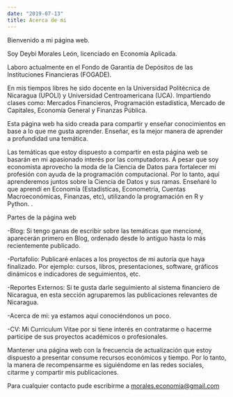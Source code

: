 ```yaml
---
date: "2019-07-13"
title: Acerca de mi
---
```


Bienvenido a mi página web.

Soy Deybi Morales León, licenciado en Economía Aplicada.

Laboro actualmente en el Fondo de Garantía de Depósitos de las Instituciones Financieras (FOGADE). 

En mis tiempos libres he sido docente en la Universidad Politécnica de Nicaragua (UPOLI) y Universidad Centroamericana (UCA). Impartiendo clases como: Mercados Financieros, Programación estadística, Mercado de Capitales, Economía General y Finanzas Pública.

Esta página web ha sido creada para compartir y enseñar conocimientos en base a lo que me gusta aprender. Enseñar, es la mejor manera de aprender a profundidad una temática.

Las temáticas que estoy dispuesto a compartir en esta página web se basarán en mi apasionado interés por las computadoras. A pesar que soy economista aprovecho la moda de la Ciencia de Datos para fortalecer mi profesión con ayuda de la programación computacional. Por lo tanto, aquí aprenderemos juntos sobre la Ciencia de Datos y sus ramas. Enseñaré lo que aprendí en Economía (Estadísticas, Econometría, Cuentas Macroeconómicas, Finanzas, etc), utilizando la programación en R y Python.
.

Partes de la página web

-Blog: Si tengo ganas de escribir sobre las temáticas que mencioné, aparecerán primero en Blog, ordenado desde lo antiguo hasta lo más recientemente publicado.

-Portafolio: Publicaré enlaces a los proyectos de mi autoría que haya finalizado. Por ejemplo: cursos, libros, presentaciones, software, gráficos dinámicos e indicadores de seguimientos, etc.

-Reportes Externos: Si te gusta darle seguimiento al sistema financiero de Nicaragua, en esta sección agruparemos las publicaciones relevantes de Nicaragua.

-Acerca de mi: ya estamos aquí conociéndonos un poco.

-CV: Mi Curriculum Vitae por si tiene interés en contratarme o hacerme participe de sus proyectos académicos o profesionales.

Mantener una página web con la frecuencia de actualización que estoy dispuesto a presentar consume recursos económicos y tiempo. Por lo tanto, la manera de recompensarme es siguiéndome en las redes sociales, citarme y compartir mis publicaciones.

Para cualquier contacto pude escribirme a morales.economia@gmail.com